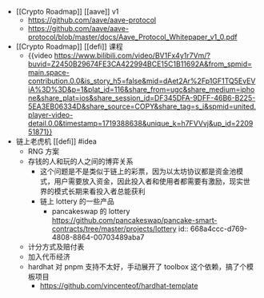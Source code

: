 - [[Crypto Roadmap]] [[aave]] v1
	- https://github.com/aave/aave-protocol
	- https://github.com/aave/aave-protocol/blob/master/docs/Aave_Protocol_Whitepaper_v1_0.pdf
- [[Crypto Roadmap]] [[defi]] 课程
	- {{video https://www.bilibili.com/video/BV1Fx4y1r7Vm/?buvid=Z2450B29674FE3CA422994BCE15C1B11692A&from_spmid=main.space-contribution.0.0&is_story_h5=false&mid=dAet2Ar%2Fp1GF1TQ5EvEViA%3D%3D&p=1&plat_id=116&share_from=ugc&share_medium=iphone&share_plat=ios&share_session_id=DF345DFA-9DFF-46B6-B225-5EA3EB06334D&share_source=COPY&share_tag=s_i&spmid=united.player-video-detail.0.0&timestamp=1719388638&unique_k=h7FVVvj&up_id=220951871}}
- 链上老虎机 [[defi]] #idea
	- RNG 方案
	- 存钱的人和玩的人之间的博弈关系
		- 这个问题是不是类似于链上的彩票，因为以太坊协议都是资金池模式，用户需要放入资金，因此投入者和使用者都需要有激励，现实世界的模式长期来看投入者总能获利
		- 链上 lottery 的一些产品
			- pancakeswap 的 lottery https://github.com/pancakeswap/pancake-smart-contracts/tree/master/projects/lottery
			  id:: 668a4ccc-d769-4808-8864-00703489aba7
	- 计分方式及赔付表
	- 加入代币经济
	- hardhat 对 pnpm 支持不太好，手动展开了 toolbox 这个依赖，搞了个模板项目
		- https://github.com/vincenteof/hardhat-template